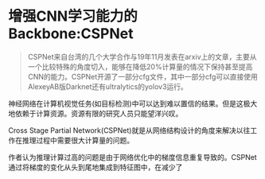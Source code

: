 # 增强CNN学习能力的Backbone:CSPNet

> CSPNet来自台湾的几个大学合作与19年11月发表在arxiv上的文章，主要从一个比较特殊的角度切入，能够在降低20%计算量的情况下保持甚至提高CNN的能力。CSPNet开源了一部分cfg文件，其中一部分cfg可以直接使用AlexeyAB版Darknet还有ultralytics的yolov3运行。

神经网络在计算机视觉任务(如目标检测)中可以达到难以置信的结果。但是这极大地依赖于计算资源。资源有限的研究人员只能望洋兴叹。

Cross Stage Partial Network(CSPNet)就是从网络结构设计的角度来解决以往工作在推理过程中需要很大计算量的问题。

作者认为推理计算过高的问题是由于网络优化中的梯度信息重复导致的。CSPNet通过将梯度的变化从头到尾地集成到特征图中，在减少了

